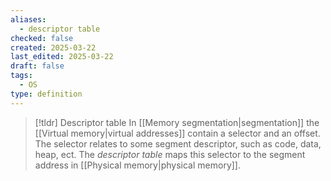 ```yaml
---
aliases:
  - descriptor table
checked: false
created: 2025-03-22
last_edited: 2025-03-22
draft: false
tags:
  - OS
type: definition
---
```

>[!tldr] Descriptor table
>In [[Memory segmentation|segmentation]] the [[Virtual memory|virtual addresses]] contain a selector and an offset. The selector relates to some segment descriptor, such as code, data, heap, ect. The *descriptor table* maps this selector to the segment address in [[Physical memory|physical memory]].

